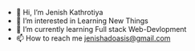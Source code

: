 - 👋 Hi, I’m Jenish Kathrotiya
- 👀 I’m interested in Learning New Things
- 🌱 I’m currently learning Full stack Web-Devlopment
- 📫 How to reach me jenishadoasis@gmail.com

<!---
@jk info is a ✨ special ✨ repository because its `README.md` (this file) appears on your GitHub profile.
You can click the Preview link to take a look at your changes.
--->
